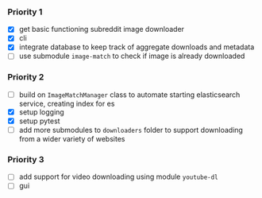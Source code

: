 ### Priority 1

- [x] get basic functioning subreddit image downloader
- [x] cli
- [x] integrate database to keep track of aggregate downloads and metadata
- [ ] use submodule `image-match` to check if image is already downloaded

### Priority 2

- [ ] build on `ImageMatchManager` class to automate starting elasticsearch service,
creating index for es
- [x] setup logging
- [x] setup pytest
- [ ] add more submodules to `downloaders` folder to support downloading from
a wider variety of websites

### Priority 3

- [ ] add support for video downloading using module `youtube-dl`
- [ ] gui
